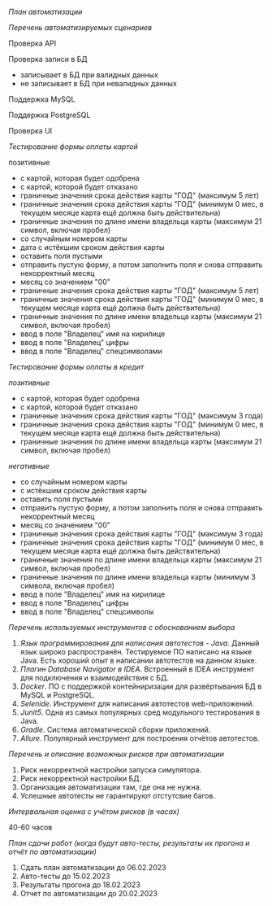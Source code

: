 *План автоматизации*

*Перечень автоматизируемых сценариев*

Проверка API

Проверка записи в БД

  - записывает в БД при валидных данных 
  - не записывает в БД при невалидных данных

Поддержка MySQL

Поддержка PostgreSQL

Проверка UI

*Тестирование формы оплаты картой*

позитивные
   - с картой, которая будет одобрена
   - с картой, которой будет отказано
   - граничные значения срока действия карты "ГОД" (максимум 5 лет)
   - граничные значения срока действия карты "ГОД" (минимум 0 мес, в текущем месяце карта ещё должна быть действительна)
   - граничные значения по длине имени владельца карты (максимум 21 символ, включая пробел)
   - со случайным номером карты
   - дата с истёкшим сроком действия карты
   - оставить поля пустыми
   - отправить пустую форму, а потом заполнить поля и снова отправить
некорректный месяц
   - месяц со значением "00"
   - граничные значения срока действия карты "ГОД" (максимум 5 лет)
   - граничные значения срока действия карты "ГОД" (минимум 0 мес, в текущем месяце карта ещё должна быть действительна)
   - граничные значения по длине имени владельца карты (максимум 21 символ, включая пробел)
   - ввод в поле "Владелец" имя на кирилице
   - ввод в поле "Владелец" цифры
   - ввод в поле "Владелец" спецсимволами

*Тестирование формы оплаты в кредит*

_позитивные_

   - с картой, которая будет одобрена 
   - с картой, которой будет отказано
   - граничные значения срока действия карты "ГОД" (максимум 3 года)
   - граничные значения срока действия карты "ГОД" (минимум 0 мес, в текущем месяце карта ещё должна быть действительна)
   - граничные значения по длине имени владельца карты (максимум 21 символ, включая пробел)
  
_негативные_ 

   - со случайным номером карты
   - с истёкшим сроком действия карты
   - оставить поля пустыми
   - отправить пустую форму, а потом заполнить поля и снова отправить
некорректный месяц
   - месяц со значением "00"
   - граничные значения срока действия карты "ГОД" (максимум 3 года)
   - граничные значения срока действия карты "ГОД" (минимум 0 мес, в текущем месяце карта ещё должна быть действительна)
   - граничные значения по длине имени владельца карты (максимум 21 символ, включая пробел)
   - граничные значения по длине имени владельца карты (минимум 3 символа, включая пробел)
   - ввод в поле "Владелец" имя на кирилице
   - ввод в поле "Владелец" цифры
   - ввод в поле "Владелец" спецсимволы

*Перечень используемых инструментов с обоснованием выбора*

1. *Язык программирования для написания автотестов - Java*. Данный язык широко распространён. Тестируемое ПО написано на языке Java. Есть хороший опыт в написании автотестов на данном языке.
2. *Плагин Database Navigator в IDEA*. Встроенный в IDEA инструмент для подключения и взаимодействия с БД.
3. *Docker*. ПО с поддержкой контейниризации для развёртывания БД в MySQL и PostgreSQL.
4. *Selenide*. Инструмент для написания автотестов web-приложений.
5. *Junit5*. Одна из самых популярных сред модульного тестирования в Java.
6. *Gradle*. Система автоматической сборки приложений.
7. *Allure*. Популярный инструмент для построения отчётов автотестов.

*Перечень и описание возможных рисков при автоматизации*

1. Риск некорректной настройки запуска симулятора.
2. Риск некорректной настройки БД.
3. Организация автоматизации там, где она не нужна.
4. Успешные автотесты не гарантируют отстутсвие багов. 

*Интервальная оценка с учётом рисков (в часах)*

40-60 часов

*План сдачи работ (когда будут авто-тесты, результаты их прогона и отчёт по автоматизации)*
1. Сдать план автоматизации до 06.02.2023
2. Авто-тесты до 15.02.2023
3. Результаты прогона до 18.02.2023
4. Отчет по автоматизации до 20.02.2023